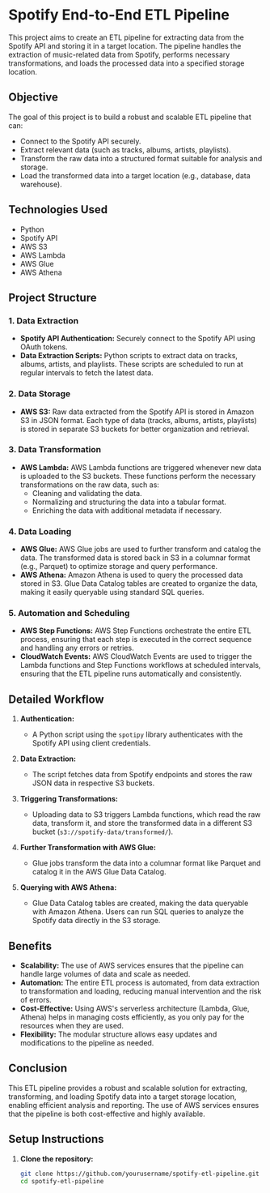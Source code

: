 # Spotify End-to-End ETL Pipeline

This project aims to create an ETL pipeline for extracting data from the Spotify API and storing it in a target location. The pipeline handles the extraction of music-related data from Spotify, performs necessary transformations, and loads the processed data into a specified storage location.

## Objective

The goal of this project is to build a robust and scalable ETL pipeline that can:
- Connect to the Spotify API securely.
- Extract relevant data (such as tracks, albums, artists, playlists).
- Transform the raw data into a structured format suitable for analysis and storage.
- Load the transformed data into a target location (e.g., database, data warehouse).

## Technologies Used

- Python
- Spotify API
- AWS S3
- AWS Lambda
- AWS Glue
- AWS Athena

## Project Structure

### 1. Data Extraction

- **Spotify API Authentication:** Securely connect to the Spotify API using OAuth tokens.
- **Data Extraction Scripts:** Python scripts to extract data on tracks, albums, artists, and playlists. These scripts are scheduled to run at regular intervals to fetch the latest data.

### 2. Data Storage

- **AWS S3:** Raw data extracted from the Spotify API is stored in Amazon S3 in JSON format. Each type of data (tracks, albums, artists, playlists) is stored in separate S3 buckets for better organization and retrieval.

### 3. Data Transformation

- **AWS Lambda:** AWS Lambda functions are triggered whenever new data is uploaded to the S3 buckets. These functions perform the necessary transformations on the raw data, such as:
  - Cleaning and validating the data.
  - Normalizing and structuring the data into a tabular format.
  - Enriching the data with additional metadata if necessary.

### 4. Data Loading

- **AWS Glue:** AWS Glue jobs are used to further transform and catalog the data. The transformed data is stored back in S3 in a columnar format (e.g., Parquet) to optimize storage and query performance.
- **AWS Athena:** Amazon Athena is used to query the processed data stored in S3. Glue Data Catalog tables are created to organize the data, making it easily queryable using standard SQL queries.

### 5. Automation and Scheduling

- **AWS Step Functions:** AWS Step Functions orchestrate the entire ETL process, ensuring that each step is executed in the correct sequence and handling any errors or retries.
- **CloudWatch Events:** AWS CloudWatch Events are used to trigger the Lambda functions and Step Functions workflows at scheduled intervals, ensuring that the ETL pipeline runs automatically and consistently.

## Detailed Workflow

1. **Authentication:**
   - A Python script using the `spotipy` library authenticates with the Spotify API using client credentials.

2. **Data Extraction:**
   - The script fetches data from Spotify endpoints and stores the raw JSON data in respective S3 buckets.

3. **Triggering Transformations:**
   - Uploading data to S3 triggers Lambda functions, which read the raw data, transform it, and store the transformed data in a different S3 bucket (`s3://spotify-data/transformed/`).

4. **Further Transformation with AWS Glue:**
   - Glue jobs transform the data into a columnar format like Parquet and catalog it in the AWS Glue Data Catalog.

5. **Querying with AWS Athena:**
   - Glue Data Catalog tables are created, making the data queryable with Amazon Athena. Users can run SQL queries to analyze the Spotify data directly in the S3 storage.

## Benefits

- **Scalability:** The use of AWS services ensures that the pipeline can handle large volumes of data and scale as needed.
- **Automation:** The entire ETL process is automated, from data extraction to transformation and loading, reducing manual intervention and the risk of errors.
- **Cost-Effective:** Using AWS's serverless architecture (Lambda, Glue, Athena) helps in managing costs efficiently, as you only pay for the resources when they are used.
- **Flexibility:** The modular structure allows easy updates and modifications to the pipeline as needed.

## Conclusion

This ETL pipeline provides a robust and scalable solution for extracting, transforming, and loading Spotify data into a target storage location, enabling efficient analysis and reporting. The use of AWS services ensures that the pipeline is both cost-effective and highly available.

## Setup Instructions

1. **Clone the repository:**
   ```bash
   git clone https://github.com/yourusername/spotify-etl-pipeline.git
   cd spotify-etl-pipeline
